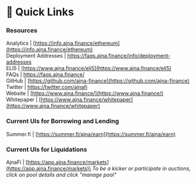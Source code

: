 # 🔗 Quick Links

### Resources

Analytics | [https://info.ajna.finance/ethereum](https://info.ajna.finance/ethereum) \
Deployment Addresses | [https://faqs.ajna.finance/info/deployment-addresses ](https://faqs.ajna.finance/info/deployment-addresses)\
ELI5 | [https://www.ajna.finance/eli5](https://www.ajna.finance/eli5) \
FAQs | [https://faqs.ajna.finance/ ](https://faqs.ajna.finance/)\
GitHub | [https://github.com/ajna-finance](https://github.com/ajna-finance) \
Twitter | [https://twitter.com/ajnafi ](https://twitter.com/ajnafi)\
Website | [https://www.ajna.finance/](https://www.ajna.finance/) \
Whitepaper | [https://www.ajna.finance/whitepaper](https://www.ajna.finance/whitepaper)

### Current UIs for Borrowing and Lending

Summer.fi | [https://summer.fi/ajna/earn](https://summer.fi/ajna/earn)

### Current UIs for Liquidations

AjnaFi | [https://app.ajna.finance/markets](https://app.ajna.finance/markets)\
_To be a kicker or participate in auctions, click on pool details and click "manage pool"_&#x20;
